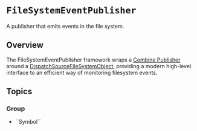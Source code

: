 # ``FileSystemEventPublisher``

A publisher that emits events in the file system.

## Overview

The FileSystemEventPublisher framework wraps a [Combine Publisher](https://developer.apple.com/documentation/combine/publisher)
around a [DispatchSourceFileSystemObject](https://developer.apple.com/documentation/dispatch/dispatchsourcefilesystemobject), providing a
modern high-level interface to an efficient way of monitoring filesystem events.

## Topics

### <!--@START_MENU_TOKEN@-->Group<!--@END_MENU_TOKEN@-->

- <!--@START_MENU_TOKEN@-->``Symbol``<!--@END_MENU_TOKEN@-->
